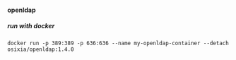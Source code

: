 #### openldap
##### run with docker
```
docker run -p 389:389 -p 636:636 --name my-openldap-container --detach osixia/openldap:1.4.0
```
